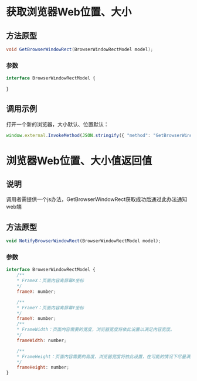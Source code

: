 # 获取浏览器Web位置、大小

## 方法原型

```csharp
void GetBrowserWindowRect(BrowserWindowRectModel model);
```

### 参数

```ts
interface BrowserWindowRectModel {
   
}
```

## 调用示例

打开一个新的浏览器，大小默认、位置默认：

```ts
window.external.InvokeMethod(JSON.stringify({ "method": "GetBrowserWindowRect"}))
```


# 浏览器Web位置、大小值返回值

## 说明
调用者需提供一个js办法，GetBrowserWindowRect获取成功后通过此办法通知web端

## 方法原型

```js
void NotifyBrowserWindowRect(BrowserWindowRectModel model);
```

### 参数

```js
interface BrowserWindowRectModel {
    /**
    * FrameX：页面内容离屏幕X坐标
    */
    frameX: number;

    /**
    * FrameY：页面内容离屏幕Y坐标
    */
    frameY: number;
    /**
    * FrameWidth：页面内容需要的宽度，浏览器宽度将依此设置以满足内容宽度。
    */
    frameWidth: number;

    /**
    * FrameHeight：页面内容需要的高度，浏览器宽度将依此设置，在可能的情况下尽量满足内容高度，不满足会显示滚动条
    */
    frameHeight: number;
}
```